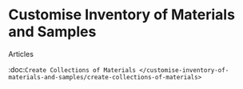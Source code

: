 Customise Inventory of Materials and Samples
============================================

Articles

:doc:`Create Collections of Materials </customise-inventory-of-materials-and-samples/create-collections-of-materials>`
